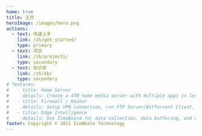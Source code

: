 ```yaml
---
home: true
title: 主页
heroImage: /images/hero.png
actions:
  - text: 快速上手
    link: /zh/get-started/
    type: primary
  - text: 项目
    link: /zh/projects/
    type: secondary
  - text: 知识库
    link: /zh/kb/
    type: secondary
# features:
#   - title: Home Server
#     details: Create a 4TB home media server with multiple apps in less than 10 minutes. No subscription fee, 24 hours online, easy to access.
#   - title: Firewall / Router
#     details: Setup VPN connection, run FTP Server/BitTorrent Client, perform Traffic-Shaping and QoS, or even set up a private access to your office.
#   - title: Edge Intelligence
#     details: Use ZimaBoard for data collection, data buffering, and data preprocessing to provide accurate on-site IoT data for your cloud or server.
footer: Copyright © 2021 IceWhale Technology
---
```

